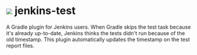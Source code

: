 <a href="https://travis-ci.org/fowlie/gradle-jenkins-test" target="_blank"><img src="https://travis-ci.org/fowlie/gradle-jenkins-test.svg?branch=master"/></a>
jenkins-test
============
A Gradle plugin for Jenkins users. 
When Gradle skips the test task because it's already up-to-date, Jenkins thinks the tests didn't run because of the old timestamp. 
This plugin automatically updates the timestamp on the test report files.
